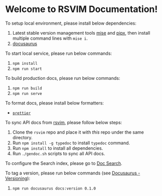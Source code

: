 # Welcome to RSVIM Documentation!

To setup local environment, please install below dependencies:

1. Latest stable version management tools [mise](https://github.com/jdx/mise) and [pipx](https://github.com/pypa/pipx), then install multiple command lines with `mise i`.
2. [docusaurus](https://docusaurus.io/)

To start local service, please run below commands:

1. `npm install`
2. `npm run start`

To build production docs, please run below commands:

1. `npm run build`
2. `npm run serve`

To format docs, please install below formatters:

- [`prettier`](https://prettier.io/)

To sync API docs from [rsvim](https://github.com/rsvim/rsvim), please follow below steps:

1. Clone the `rsvim` repo and place it with _this_ repo under the same directory.
2. Run `npm install -g typedoc` to install `typedoc` command.
3. Run `npm install` to install all dependencies.
4. Run `./gendoc.sh` scripts to sync all API docs.

To configure the Search index, please go to [Doc Search](https://docsearch.algolia.com/).

To tag a version, please run below commands (see [Docusaurus - Versioning](https://docusaurus.io/docs/versioning)):

1. `npm run docusaurus docs:version 0.1.0`
